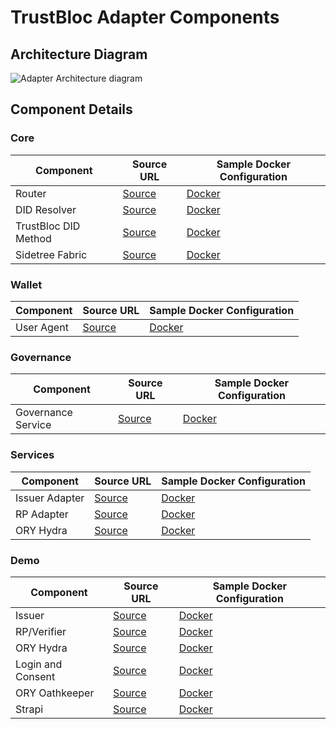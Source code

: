 # TrustBloc Adapter Components

## Architecture Diagram
![Adapter Architecture diagram](../images/adapter_component_diagram.svg)

## Component Details
### Core
| Component            | Source URL                                                                   | Sample Docker Configuration                                                                                                         |
|----------------------|------------------------------------------------------------------------------|-------------------------------------------------------------------------------------------------------------------------------------|
| Router               | [Source](https://github.com/hyperledger/aries-framework-go)                  | [Docker](https://github.com/trustbloc/edge-sandbox/blob/v0.1.4/test/bdd/fixtures/demo/docker-compose-didcomm.yml#L11-L31)           |
| DID Resolver         | [Source](https://github.com/trustbloc/edge-service/tree/master/cmd/did-rest) | [Docker](https://github.com/trustbloc/edge-sandbox/blob/v0.1.4/test/bdd/fixtures/demo/docker-compose-edge-components.yml#L146-L162) |
| TrustBloc DID Method | [Source](https://github.com/trustbloc/trustbloc-did-method)                  | [Docker](https://github.com/trustbloc/edge-sandbox/blob/v0.1.4/test/bdd/fixtures/demo/docker-compose-edge-components.yml#L198-L212) |
| Sidetree Fabric      | [Source](https://github.com/trustbloc/sidetree-fabric)                       | [Docker](https://github.com/trustbloc/edge-sandbox/blob/v0.1.4/test/bdd/fixtures/demo/docker-compose-sidetree-fabric.yml)           |

### Wallet
| Component  | Source URL                                        | Sample Docker Configuration                                                                                                         |
|------------|---------------------------------------------------|-------------------------------------------------------------------------------------------------------------------------------------|
| User Agent | [Source](https://github.com/trustbloc/edge-agent) | [Docker](https://github.com/trustbloc/edge-sandbox/blob/v0.1.4/test/bdd/fixtures/demo/docker-compose-edge-components.yml#L179-L196) |

### Governance
| Component          | Source URL                                           | Sample Docker Configuration                                                                                                          |
|--------------------|------------------------------------------------------|--------------------------------------------------------------------------------------------------------------------------------------|
| Governance Service | [Source]( https://github.com/trustbloc/edge-service) | [Docker]( https://github.com/trustbloc/edge-sandbox/blob/v0.1.4/test/bdd/fixtures/demo/docker-compose-edge-components.yml#L110-L144) |

### Services
| Component      | Source URL                                          | Sample Docker Configuration                                                                                                 |
|----------------|-----------------------------------------------------|-----------------------------------------------------------------------------------------------------------------------------|
| Issuer Adapter | [Source](https://github.com/trustbloc/edge-adapter) | [Docker](https://github.com/trustbloc/edge-sandbox/blob/v0.1.4/test/bdd/fixtures/demo/docker-compose-didcomm.yml#L33-L63)   |
| RP Adapter     | [Source](https://github.com/trustbloc/edge-adapter) | [Docker](https://github.com/trustbloc/edge-sandbox/blob/v0.1.4/test/bdd/fixtures/demo/docker-compose-didcomm.yml#L65-L99)   |
| ORY Hydra      | [Source](https://github.com/ory/hydra)              | [Docker](https://github.com/trustbloc/edge-sandbox/blob/v0.1.4/test/bdd/fixtures/demo/docker-compose-didcomm.yml#L101-L129) |

### Demo
| Component         | Source URL                                          | Sample Docker Configuration                                                                                                         |
|-------------------|-----------------------------------------------------|-------------------------------------------------------------------------------------------------------------------------------------|
| Issuer            | [Source](https://github.com/trustbloc/edge-sandbox) | [Docker](https://github.com/trustbloc/edge-sandbox/blob/v0.1.4/test/bdd/fixtures/demo/docker-compose-demo-applications.yml#L11-L43) |
| RP/Verifier       | [Source](https://github.com/trustbloc/edge-sandbox) | [Docker](https://github.com/trustbloc/edge-sandbox/blob/v0.1.4/test/bdd/fixtures/demo/docker-compose-demo-applications.yml#L45-L69) |
| ORY Hydra         | [Source](https://github.com/ory/hydra)              | [Docker](https://github.com/trustbloc/edge-sandbox/blob/v0.1.4/test/bdd/fixtures/demo/docker-compose-third-party.yml#L11-L40)       |
| Login and Consent | [Source](https://github.com/trustbloc/edge-sandbox) | [Docker](https://github.com/trustbloc/edge-sandbox/blob/v0.1.4/test/bdd/fixtures/demo/docker-compose-third-party.yml#L157-L171)     |
| ORY Oathkeeper    | [Source](https://github.com/ory/oathkeeper)         | [Docker](https://github.com/trustbloc/edge-sandbox/blob/v0.1.4/test/bdd/fixtures/demo/docker-compose-third-party.yml#L42-L63)       |
| Strapi            | [Source](https://github.com/strapi/strapi)          | [Docker](https://github.com/trustbloc/edge-sandbox/blob/v0.1.4/test/bdd/fixtures/demo/docker-compose-third-party.yml#L65-L86)       |

